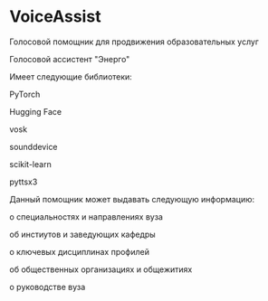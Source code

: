 # VoiceAssist
Голосовой помощник для продвижения образовательных услуг

Голосовой ассистент "Энерго"

Имеет следующие библиотеки:

PyTorch

Hugging Face

vosk

sounddevice

scikit-learn

pyttsx3

Данный помощник может выдавать следующую информацию: 

о специальностях и направлениях вуза

об инстиутов и заведующих кафедры 

о ключевых дисциплинах профилей

об общественных организациях и общежитиях

о руководстве вуза
